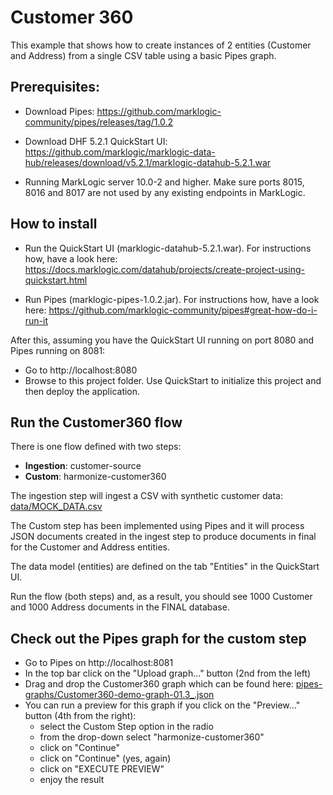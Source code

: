 # Customer 360

This example that shows how to create instances of 2 entities (Customer and Address) from a single CSV table using a basic Pipes graph.

## Prerequisites:

- Download Pipes: https://github.com/marklogic-community/pipes/releases/tag/1.0.2

- Download DHF 5.2.1 QuickStart UI: https://github.com/marklogic/marklogic-data-hub/releases/download/v5.2.1/marklogic-datahub-5.2.1.war

- Running MarkLogic server 10.0-2 and higher. Make sure ports 8015, 8016 and 8017 are not used by any existing endpoints in MarkLogic.

## How to install

- Run the QuickStart UI (marklogic-datahub-5.2.1.war). For instructions how, have a look here: https://docs.marklogic.com/datahub/projects/create-project-using-quickstart.html

- Run Pipes (marklogic-pipes-1.0.2.jar). For instructions how, have a look here: https://github.com/marklogic-community/pipes#great-how-do-i-run-it

After this, assuming you have the QuickStart UI running on port 8080 and Pipes running on 8081:

- Go to http://localhost:8080
- Browse to this project folder. Use QuickStart to initialize this project and then deploy the application.

## Run the Customer360 flow

There is one flow defined with two steps:
- **Ingestion**: customer-source
- **Custom**: harmonize-customer360

The ingestion step will ingest a CSV with synthetic customer data: [data/MOCK_DATA.csv](data/MOCK_DATA.csv)

The Custom step has been implemented using Pipes and it will process JSON documents created in the ingest step to produce documents in final for the Customer and Address entities. 

The data model (entities) are defined on the tab "Entities" in the QuickStart UI.

Run the flow (both steps) and, as a result, you should see 1000 Customer and 1000 Address documents in the FINAL database.

## Check out the Pipes graph for the custom step

- Go to Pipes on http://localhost:8081
- In the top bar click on the "Upload graph..." button (2nd from the left)
- Drag and drop the Customer360 graph which can be found here: [pipes-graphs/Customer360-demo-graph-01.3_.json](pipes-graphs/Customer360-demo-graph-01.3_.json)
- You can run a preview for this graph if you click on the "Preview..." button (4th from the right):
    - select the Custom Step option in the radio
    - from the drop-down select "harmonize-customer360"
    - click on "Continue"
    - click on "Continue" (yes, again)
    - click on "EXECUTE PREVIEW"
    - enjoy the result
